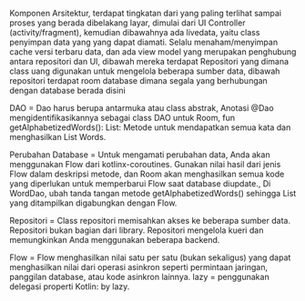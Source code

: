 Komponen Arsitektur, terdapat tingkatan dari yang paling terlihat sampai proses yang berada dibelakang layar, dimulai dari UI Controller (activity/fragment), kemudian dibawahnya ada livedata, yaitu class penyimpan data yang yang dapat diamati. Selalu menaham/menyimpan cache versi terbaru data, dan ada view model yang merupakan penghubung antara repositori dan UI, dibawah mereka terdapat Repositori yang dimana class uang digunakan untuk mengelola beberapa sumber data, dibawah repositori terdapat room database dimana segala yang berhubungan dengan database berada disini

DAO = Dao harus berupa antarmuka atau class abstrak, Anotasi @Dao mengidentifikasikannya sebagai class DAO untuk Room, fun getAlphabetizedWords(): List<Word>: Metode untuk mendapatkan semua kata dan menghasilkan List Words.
  
Perubahan Database = Untuk mengamati perubahan data, Anda akan menggunakan Flow dari kotlinx-coroutines. Gunakan nilai hasil dari jenis Flow dalam deskripsi metode, dan Room akan menghasilkan semua kode yang diperlukan untuk memperbarui Flow saat database diupdate., Di WordDao, ubah tanda tangan metode getAlphabetizedWords() sehingga List<Word> yang ditampilkan digabungkan dengan Flow.
  
Repositori = Class repositori memisahkan akses ke beberapa sumber data. Repositori bukan bagian dari library. Repositori mengelola kueri dan memungkinkan Anda menggunakan beberapa backend. 
  
Flow = Flow menghasilkan nilai satu per satu (bukan sekaligus) yang dapat menghasilkan nilai dari operasi asinkron seperti permintaan jaringan, panggilan database, atau kode asinkron lainnya.
lazy = penggunakan delegasi properti Kotlin: by lazy.
